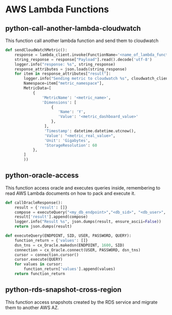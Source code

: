 # AWS Lambda Functions


## python-call-another-lambda-cloudwatch

This function call another lambda function and send them to cloudwatch

```python
def sendCloudWatchMetric():
    response = lambda_client.invoke(FunctionName='<name_of_lambda_function_to_call>', InvocationType='RequestResponse')
    string_response = response["Payload"].read().decode('utf-8')
    logger.info("response: %s", string_response)
    response_attributes = json.loads(string_response)
    for item in response_attributes["result"]: 
        logger.info("Sending metric to cloudwatch %s", cloudwatch_client.put_metric_data(
        Namespace=item["metric_namespace"],
        MetricData=[
            {
                'MetricName': '<metric_name>',
                'Dimensions': [
                    {
                       'Name': 'Y',
                       'Value': '<metric_dashboard_value>'
                    },
                 ],
                 'Timestamp': datetime.datetime.utcnow(),
                 'Value': "<metric_real_value>",
                 'Unit': 'Gigabytes',
                 'StorageResolution': 60
            },
        ]
        ))
```

## python-oracle-access	

This function access oracle and executes queries inside, remembering to read AWS Lambda documents on how to pack and execute it.

```python
def callOracleResponse():
    result = {'result': []}
    compose = executeQuery("<my_db_endpoint>","<db_sid>", "<db_user>", "<db_pwd>", "<query>")
    result['result'].append(compose)
    logger.info("Result %s", json.dumps(result, ensure_ascii=False))
    return json.dumps(result)

def executeQuery(ENDPOINT, SID, USER, PASSWORD, QUERY):
    function_return = {'values': []}
    dsn_tns = cx_Oracle.makedsn(ENDPOINT, 1600, SID)
    connection = cx_Oracle.connect(USER, PASSWORD, dsn_tns)
    cursor = connection.cursor()
    cursor.execute(QUERY)
    for values in cursor:
        function_return['values'].append(values)
    return function_return
```

## python-rds-snapshot-cross-region

This function access snapshots created by the RDS service and migrate them to another AWS AZ.
